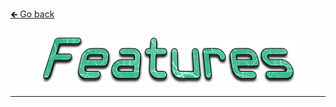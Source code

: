 <a href="../../">🡸 Go back</a>

<h4 id="main" align="center">
    <img src="images/Features.png" alt="main" align="center">
</h4>

___

<strong>
<h3 align="center">

</h3>
<strong>